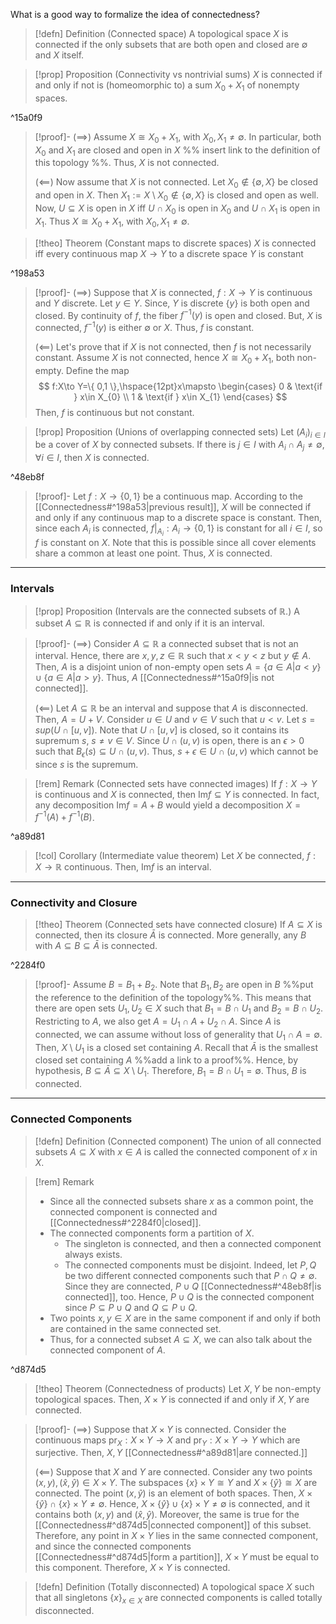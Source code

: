 What is a good way to formalize the idea of connectedness?
>[!defn] Definition (Connected space)
>A topological space $X$ is connected if the only subsets that are both open and closed are $\emptyset$ and $X$ itself.

>[!prop] Proposition (Connectivity vs nontrivial sums)
>$X$ is connected if and only if not is (homeomorphic to) a sum $X_{0}+X_{1}$ of nonempty spaces.

^15a0f9
>[!proof]- 
 >$(\implies)$ Assume  $X\cong X_{0}+X_{1}$, with $X_{0},X_{1}\neq \emptyset$. In particular, both $X_{0}$ and $X_{1}$ are closed and open in $X$ %% insert link to the definition of this topology %%. Thus, $X$ is not connected. 
 >
>$(\impliedby)$ Now assume that $X$ is not connected. Let $X_{0}\not\in \{ \emptyset,X \}$ be closed and open in $X$. Then $X_{1}:=X\setminus X_{0}\not\in \{ \emptyset,X \}$ is closed and open as well. Now, $U\subseteq X$ is open in $X$ iff $U\cap X_{0}$ is open in $X_{0}$ and $U\cap X_{1}$ is open in $X_{1}$. Thus $X\cong X_{0}+X_{1}$, with $X_{0},X_{1}\neq \emptyset$. 

> [!theo] Theorem (Constant maps to discrete spaces)
> $X$ is connected iff every continuous map $X\to Y$ to a discrete space $Y$ is constant

^198a53
>[!proof]- 
 >$(\implies)$ Suppose that $X$ is connected, $f:X\to Y$ is continuous and $Y$ discrete. Let $y\in Y$. Since, $Y$ is discrete $\{ y \}$ is both open and closed. By continuity of $f$, the fiber $f^{-1}(y)$ is open and closed. But, $X$ is connected, $f^{-1}(y)$ is either $\emptyset$ or $X$. Thus, $f$ is constant.
 >
>$(\impliedby)$ Let's prove that if $X$ is not connected, then $f$ is not necessarily constant. Assume $X$ is not connected, hence $X\cong X_{0}+X_{1}$, both non-empty. Define the map 
>$$
>f:X\to Y=\{ 0,1 \},\hspace{12pt}x\mapsto \begin{cases}
>0 & \text{if } x\in X_{0} \\
>1 & \text{if } x\in X_{1}
>\end{cases}
>$$
>Then, $f$ is continuous but not constant.

>[!prop] Proposition (Unions of overlapping connected sets)
>Let $(A_{i})_{i\in I}$ be a cover of $X$ by connected subsets. If there is $j\in I$ with $A_{i}\cap A_{j}\neq \emptyset$, $\forall i\in I$, then $X$ is connected.

^48eb8f
>[!proof]- 
 >Let $f:X\to \{ 0,1 \}$ be a continuous map. According to the [[Connectedness#^198a53|previous result]], $X$ will be connected if and only if any continuous map to a discrete space is constant. Then, since each $A_{i}$ is connected, $f|_{A_{i}}:A_{i}\to \{ 0,1 \}$ is constant for all $i \in I$, so $f$ is constant on $X$. Note that this is possible since all cover elements share a common at least one point. Thus, $X$ is connected.

---
### Intervals
>[!prop] Proposition (Intervals are the  connected subsets of $\mathbb{R}$.)
>A subset $A\subseteq \mathbb{R}$ is connected if and only if it is an interval.

>[!proof]- 
 >$(\implies)$ Consider $A\subseteq \mathbb{R}$ a connected subset that is not an interval. Hence, there are $x,y,z\in \mathbb{R}$ such that $x<y<z$ but $y\not\in A$. Then, $A$ is a disjoint union of non-empty open sets $A=\{ a\in A|a<y \}\cup \{ a\in A|a>y \}$. Thus, $A$ [[Connectedness#^15a0f9|is not connected]].
 >
>($\impliedby$) Let $A\subseteq \mathbb{R}$ be an interval and suppose that $A$ is disconnected. Then, $A=U+V$. Consider $u\in U$ and $v\in V$ such that $u<v$. Let $s=sup(U\cap[u,v])$. Note that $U\cap[u,v]$ is closed, so it contains its supremum $s$, $s\neq v\in V$. Since $U\cap(u,v)$ is open, there is an $\epsilon>0$ such that $B_{\epsilon}(s)\subseteq U\cap(u,v)$. Thus, $s+\epsilon\in U\cap(u,v)$ which cannot be since $s$ is the supremum.

>[!rem] Remark (Connected sets have connected images)
>If $f:X\to Y$ is continuous and $X$ is connected, then $\mathrm{Im}f\subseteq Y$ is connected. In fact, any decomposition $\mathrm{Im}f=A+B$ would yield a decomposition $X=f^{-1}(A)+f^{-1}(B)$.

^a89d81

>[!col] Corollary (Intermediate value theorem)
>Let $X$ be connected, $f:X\to \mathbb{R}$ continuous. Then, $\mathrm{Im}f$ is an interval.

---
### Connectivity and Closure
>[!theo] Theorem (Connected sets have connected closure)
>If $A\subseteq X$ is connected, then its closure $\bar{A}$ is connected. More generally, any $B$ with $A\subseteq B\subseteq \bar{A}$ is connected.

^2284f0
>[!proof]- 
 >Assume $B=B_{1}+B_{2}$. Note that $B_{1},B_{2}$ are open in $B$ %%put the reference to the definition of the topology%%. This means that there are open sets $U_{1},U_{2}\in X$ such that $B_{1}=B\cap U_{1}$ and $B_{2}=B\cap U_{2}$. Restricting to $A$, we also get $A=U_{1}\cap A+U_{2}\cap A$. Since $A$ is connected, we can assume without loss of generality that $U_{1}\cap A=\emptyset$. Then, $X\setminus U_{1}$ is a closed set containing $A$. Recall that $\bar{A}$ is the smallest closed set containing $A$ %%add a link to a proof%%. Hence, by hypothesis, $B\subseteq \bar{A}\subseteq X\setminus U_{1}$. Therefore, $B_{1}=B\cap U_{1}=\emptyset$. Thus, $B$ is connected.

---
### Connected Components
>[!defn] Definition (Connected component) 
>The union of all connected subsets $A\subseteq X$ with $x\in A$ is called the connected component of $x$ in $X$.

>[!rem] Remark
>- Since all  the connected subsets share $x$ as a common point, the connected component is connected and [[Connectedness#^2284f0|closed]]. 
>- The connected components form a partition of $X$.
>	- The singleton is connected, and then a connected component always exists.
>	- The connected components must be disjoint. Indeed, let $P,Q$ be two different connected components such that $P\cap Q\neq \emptyset$. Since they are connected, $P\cup Q$ [[Connectedness#^48eb8f|is connected]], too. Hence, $P\cup Q$ is the connected component since $P\subseteq P\cup Q$ and $Q\subseteq P\cup Q$.
>- Two points $x,y\in X$ are in the same component if and only if both are contained in the same connected set.
>-  Thus, for a connected subset $A\subseteq X$, we can also talk about the connected component of $A$.

^d874d5

>[!theo] Theorem (Connectedness of products)
>Let $X,Y$ be non-empty topological spaces. Then, $X\times Y$ is connected if and only if $X,Y$ are connected.

>[!proof]- 
 >$(\implies)$ Suppose that $X\times Y$ is connected. Consider the continuous maps $\text{pr}_{X}:X\times Y\to X$ and $\text{pr}_{Y}:X\times Y\to Y$ which are surjective. Then, $X,Y$ [[Connectedness#^a89d81|are connected.]]
 >
>$(\impliedby)$ Suppose that $X$ and $Y$ are connected. Consider any two points $(x,y),(\hat{x},\hat{y})\in X\times Y$. The subspaces $\{ x \}\times Y\cong Y$ and $X\times \{ \hat{y} \}\cong X$ are connected. The point $(x,\hat{y})$ is an element of both spaces. Then, $X\times \{ \hat{y} \}\cap \{ x \}\times Y\neq \emptyset$. Hence, $X\times \{ \hat{y} \}\cup \{ x \}\times Y\neq \emptyset$ is connected, and it contains both $(x,y)$ and $(\hat{x},\hat{y})$. Moreover, the same is true for the [[Connectedness#^d874d5|connected component]] of this subset. Therefore, any point in $X\times Y$ lies in the same connected component, and since the connected components [[Connectedness#^d874d5|form a partition]], $X\times Y$ must be equal to this component. Therefore, $X\times Y$ is connected.

>[!defn] Definition (Totally disconnected)
>A topological space $X$ such that all singletons $\{ x \}_{x\in X}$ are connected components is called totally disconnected.



  










